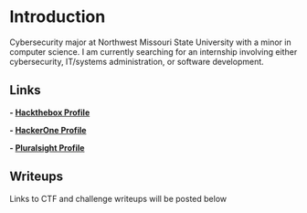 
# Introduction

Cybersecurity major at Northwest Missouri State University with a minor in computer science.  I am currently searching for an internship involving either cybersecurity, IT/systems administration, or software development.


## Links
**- [Hackthebox Profile](https://www.hackthebox.eu/profile/114142)**

**- [HackerOne Profile](https://hackerone.com/rollie)**

**- [Pluralsight Profile](https://app.pluralsight.com/profile/cole-houston)**


## Writeups

Links to CTF and challenge writeups will be posted below
